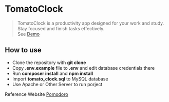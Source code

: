 # TomatoClock

> TomatoClock is a productivity app designed for your work and study.  
> Stay focused and finish tasks effectively.  
> See [Demo](https://liu-yucheng.com/TomatoClock)

## How to use

- Clone the repository with __git clone__
- Copy __.env.example__ file to __.env__ and edit database credentials there
- Run __composer install__ and __npm install__
- Import __tomato_clock.sql__ to MySQL database
- Use Apache or Other Server to run porject

Reference Website [Pomodoro](https://pomofocus.io)
